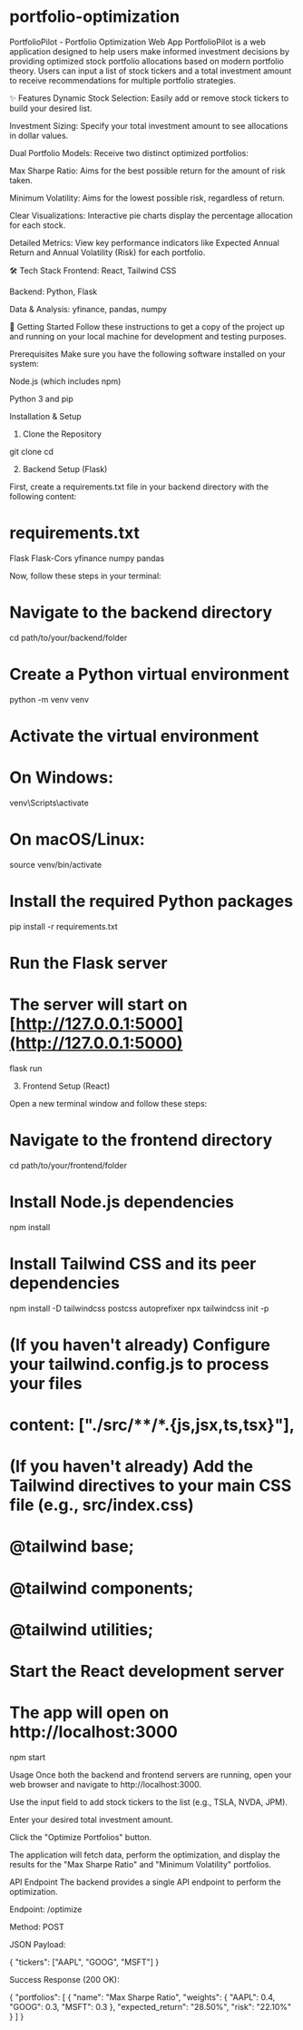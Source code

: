 # portfolio-optimization
PortfolioPilot - Portfolio Optimization Web App
PortfolioPilot is a web application designed to help users make informed investment decisions by providing optimized stock portfolio allocations based on modern portfolio theory. Users can input a list of stock tickers and a total investment amount to receive recommendations for multiple portfolio strategies.

✨ Features
Dynamic Stock Selection: Easily add or remove stock tickers to build your desired list.

Investment Sizing: Specify your total investment amount to see allocations in dollar values.

Dual Portfolio Models: Receive two distinct optimized portfolios:

Max Sharpe Ratio: Aims for the best possible return for the amount of risk taken.

Minimum Volatility: Aims for the lowest possible risk, regardless of return.

Clear Visualizations: Interactive pie charts display the percentage allocation for each stock.

Detailed Metrics: View key performance indicators like Expected Annual Return and Annual Volatility (Risk) for each portfolio.

🛠️ Tech Stack
Frontend: React, Tailwind CSS

Backend: Python, Flask

Data & Analysis: yfinance, pandas, numpy

🚀 Getting Started
Follow these instructions to get a copy of the project up and running on your local machine for development and testing purposes.

Prerequisites
Make sure you have the following software installed on your system:

Node.js (which includes npm)

Python 3 and pip

Installation & Setup
1. Clone the Repository

git clone <your-repository-url>
cd <your-project-directory>

2. Backend Setup (Flask)

First, create a requirements.txt file in your backend directory with the following content:

# requirements.txt
Flask
Flask-Cors
yfinance
numpy
pandas

Now, follow these steps in your terminal:

# Navigate to the backend directory
cd path/to/your/backend/folder

# Create a Python virtual environment
python -m venv venv

# Activate the virtual environment
# On Windows:
venv\Scripts\activate
# On macOS/Linux:
source venv/bin/activate

# Install the required Python packages
pip install -r requirements.txt

# Run the Flask server
# The server will start on [http://127.0.0.1:5000](http://127.0.0.1:5000)
flask run

3. Frontend Setup (React)

Open a new terminal window and follow these steps:

# Navigate to the frontend directory
cd path/to/your/frontend/folder

# Install Node.js dependencies
npm install

# Install Tailwind CSS and its peer dependencies
npm install -D tailwindcss postcss autoprefixer
npx tailwindcss init -p

# (If you haven't already) Configure your tailwind.config.js to process your files
# content: ["./src/**/*.{js,jsx,ts,tsx}"],

# (If you haven't already) Add the Tailwind directives to your main CSS file (e.g., src/index.css)
# @tailwind base;
# @tailwind components;
# @tailwind utilities;

# Start the React development server
# The app will open on http://localhost:3000
npm start

Usage
Once both the backend and frontend servers are running, open your web browser and navigate to http://localhost:3000.

Use the input field to add stock tickers to the list (e.g., TSLA, NVDA, JPM).

Enter your desired total investment amount.

Click the "Optimize Portfolios" button.

The application will fetch data, perform the optimization, and display the results for the "Max Sharpe Ratio" and "Minimum Volatility" portfolios.

API Endpoint
The backend provides a single API endpoint to perform the optimization.

Endpoint: /optimize

Method: POST

JSON Payload:

{
  "tickers": ["AAPL", "GOOG", "MSFT"]
}

Success Response (200 OK):

{
  "portfolios": [
    {
      "name": "Max Sharpe Ratio",
      "weights": { "AAPL": 0.4, "GOOG": 0.3, "MSFT": 0.3 },
      "expected_return": "28.50%",
      "risk": "22.10%"
    }
  ]
}